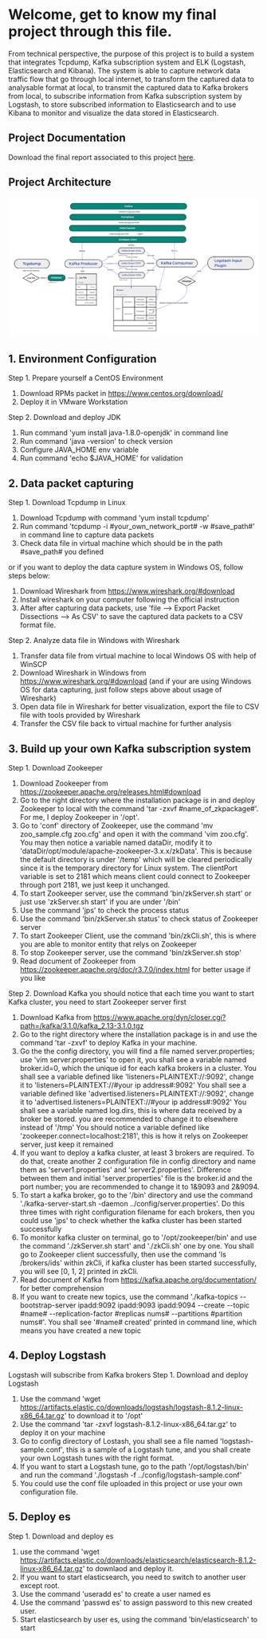 # Welcome, get to know my final project through this file.
From technical perspective, the purpose of this project is to build a system that integrates Tcpdump, Kafka subscription system and ELK (Logstash, Elasticsearch and Kibana). The system is able to capture network data traffic flow that go through local internet, to transform the captured data to analysable format at local, to transmit the captured data to Kafka brokers from local, to subscribe information from Kafka subscription system by Logstash, to store subscribed information to Elasticsearch and to use Kibana to monitor and visualize the data stored in Elasticsearch.

## Project Documentation

Download the final report associated to this project [here](./documentation/Guo%20Mudong_2018213067_FinalReport.pdf).

## Project Architecture

![alt text](./documentation/architecture_0125.png)

## 1. Environment Configuration

Step 1. Prepare yourself a CentOS Environment
1. Download RPMs packet in https://www.centos.org/download/
2. Deploy it in VMware Workstation

Step 2. Download and deploy JDK 
1. Run command 'yum install java-1.8.0-openjdk' in command line
2. Run command 'java -version' to check version 
3. Configure JAVA_HOME env variable
4. Run command 'echo $JAVA_HOME' for validation

## 2. Data packet capturing
Step 1. Download Tcpdump in Linux
1. Download Tcpdump with command 'yum install tcpdump'
2. Run command 'tcpdump -i #your_own_network_port# -w #save_path#' in command line to capture data packets
3. Check data file in virtual machine which should be in the path #save_path# you defined

or if you want to deploy the data capture system in Windows OS, follow steps below:
1. Download Wireshark from https://www.wireshark.org/#download
2. Install wireshark on your computer following the official instruction
3. After after capturing data packets, use 'file --> Export Packet Dissections --> As CSV' to save the captured data packets to a CSV format file.

Step 2. Analyze data file in Windows with Wireshark
1. Transfer data file from virtual machine to local Windows OS with help of WinSCP
2. Download Wireshark in Windows from https://www.wireshark.org/#download (and if your are using Windows OS for data capturing, just follow steps above about usage of Wireshark)
3. Open data file in Wireshark for better visualization, export the file to CSV file with tools provided by Wireshark
4. Transfer the CSV file back to virtual machine for further analysis

## 3. Build up your own Kafka subscription system
Step 1. Download Zookeeper
1. Download Zookeeper from https://zookeeper.apache.org/releases.html#download
2. Go to the right directory where the installation package is in and deploy Zookeeper to local with the command 'tar -zxvf #name_of_zkpackage#'. For me, I deploy Zookeeper in '/opt'.
3. Go to 'conf' directory of Zookeeper, use the command 'mv zoo_sample.cfg zoo.cfg' and open it with the command 'vim zoo.cfg'. You may then notice a variable named dataDir, modify it to 'dataDir/opt/module/apache-zookeeper-3.x.x/zkData'. This is because the default directory is under '/temp' which will be cleared periodically since it is the temporary directory for Linux system. The clientPort variable is set to 2181 which means client could connect to Zookeeper through port 2181, we just keep it unchanged. 
4. To start Zookeeper server, use the command 'bin/zkServer.sh start' or just use 'zkServer.sh start' if you are under '/bin'
5. Use the command 'jps' to check the process status
6. Use the command 'bin/zkServer.sh status' to check status of Zookeeper server
7. To start Zookeeper Client, use the command 'bin/zkCli.sh', this is where you are able to monitor entity that relys on Zookeeper
8. To stop Zookeeper server, use the command 'bin/zkServer.sh stop'
9. Read document of Zookeeper from https://zookeeper.apache.org/doc/r3.7.0/index.html for better usage if you like

Step 2. Download Kafka
you should notice that each time you want to start Kafka cluster, you need to start Zookeeper server first
1. Download Kafka from https://www.apache.org/dyn/closer.cgi?path=/kafka/3.1.0/kafka_2.13-3.1.0.tgz
2. Go to the right directory where the installation package is in and use the command 'tar -zxvf' to deploy Kafka in your machine. 
3. Go the the config directory, you will find a file named server.properties; 
    use 'vim server.properties' to open it, you shall see a variable named broker.id=0, which the unique id for each kafka brokers in a cluster. 
    You shall see a variable defined like 'listeners=PLAINTEXT://:9092', change it to 'listeners=PLAINTEXT://#your ip address#:9092'
    You shall see a variable defined like 'advertised.listeners=PLAINTEXT://:9092', change it to 'advertised.listeners=PLAINTEXT://#your ip address#:9092'
    You shall see a variable named log.dirs, this is where data received by a broker be stored. you are recommended to change it to elsewhere instead of '/tmp'
    You should notice a variable defined like 'zookeeper.connect=localhost:2181', this is how it relys on Zookeeper server, just keep it remained
4. If you want to deploy a kafka cluster, at least 3 brokers are required. To do that, create another 2 configuration file in config directory and name them as     'server1.properties' and 'server2.properties'. Difference between them and initial 'server.properties' file is the broker.id and the port number; you are recommended to change it to 1&9093 and 2&9094.
5. To start a kafka broker, go to the '/bin' directory and use the command './kafka-server-start.sh -daemon ../config/server.properties'. Do this three times with right configuration filename for each brokers, then you could use 'jps' to check whether the kafka cluster has been started successfully
6. To monitor kafka cluster on terminal, go to '/opt/zookeeper/bin' and use the command './zkServer.sh start' and './zkCli.sh' one by one. You shall go to Zookeeper client successfully, then use the command 'ls /brokers/ids' within zkCli, if kafka cluster has been started successfully, you will see [0, 1, 2] printed in zkCli.
7. Read document of Kafka from https://kafka.apache.org/documentation/ for better comprehension
8. If you want to create new topics, use the command './kafka-topics --bootstrap-server ipadd:9092 ipadd:9093 ipadd:9094 --create --topic #name# --replication-factor #replicas nums# --partitions #partition nums#'. You shall see '#name# created' printed in command line, which means you have created a new topic

## 4. Deploy Logstash
Logstash will subscribe from Kafka brokers
Step 1. Download and deploy Logstash
1. Use the command 'wget https://artifacts.elastic.co/downloads/logstash/logstash-8.1.2-linux-x86_64.tar.gz' to download it to '/opt'
2. Use the command 'tar -zxvf logstash-8.1.2-linux-x86_64.tar.gz' to deploy it on your machine
3. Go to config directory of Lostash, you shall see a file named 'logstash-sample.conf', this is a sample of a Logstash tune, and you shall create your own Logstash tunes with the right format. 
4. If you want to start a Logstash tune, go to the path '/opt/logstash/bin' and run the command './logstash -f ../config/logstash-sample.conf'
5. You could use the conf file uploaded in this project or use your own configuration file. 

## 5. Deploy es
Step 1. Download and deploy es
1. use the command 'wget https://artifacts.elastic.co/downloads/elasticsearch/elasticsearch-8.1.2-linux-x86_64.tar.gz' to downlaod and deploy it.
2. If you want to start elasticsearch, you need to switch to another user except root. 
3. Use the command 'useradd es' to create a user named es
4. Use the command 'passwd es' to assign password to this new created user.
5. Start elasticsearch by user es, using the command 'bin/elasticsearch' to start
